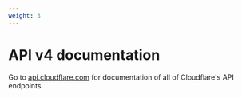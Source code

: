 ```yaml
---
weight: 3
---
```


# API v4 documentation

Go to [api.cloudflare.com](https://api.cloudflare.com) for documentation of all of Cloudflare's API endpoints.
